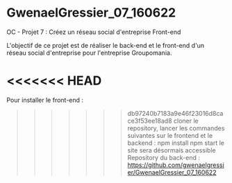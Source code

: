 # GwenaelGressier_07_160622

OC - Projet 7 : Créez un réseau social d'entreprise Front-end

L'objectif de ce projet est de réaliser le back-end et le front-end d'un réseau social d'entreprise pour l'entreprise Groupomania.

<<<<<<< HEAD
=======
Pour installer le front-end :

>>>>>>> db97240b7183a9e46f23016d8cace3f53ee18ad8
cloner le repository,
lancer les commandes suivantes sur le frontend et le backend :
npm install
npm start
le site sera désormais accessible
Repository du back-end : https://github.com/gwenaelgressier/GwenaelGressier_07_160622
